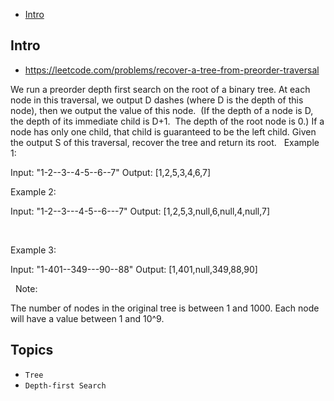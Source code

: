 - [Intro](#intro)

## Intro

- https://leetcode.com/problems/recover-a-tree-from-preorder-traversal

We run a preorder depth first search on the root of a binary tree.
At each node in this traversal, we output D dashes (where D is the depth of this node), then we output the value of this node.  (If the depth of a node is D, the depth of its immediate child is D+1.  The depth of the root node is 0.)
If a node has only one child, that child is guaranteed to be the left child.
Given the output S of this traversal, recover the tree and return its root.
 
Example 1:


Input: "1-2--3--4-5--6--7"
Output: [1,2,5,3,4,6,7]


Example 2:


Input: "1-2--3---4-5--6---7"
Output: [1,2,5,3,null,6,null,4,null,7]


 

Example 3:


Input: "1-401--349---90--88"
Output: [1,401,null,349,88,90]


 
Note:

The number of nodes in the original tree is between 1 and 1000.
Each node will have a value between 1 and 10^9.




## Topics

- `Tree`
- `Depth-first Search`


